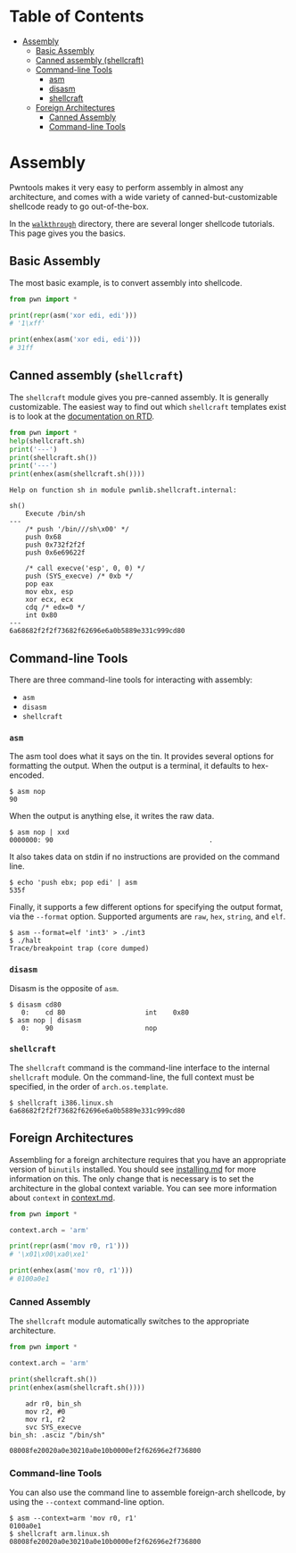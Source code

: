 Table of Contents
=================

  * [Assembly](#assembly)
    * [Basic Assembly](#basic-assembly)
    * [Canned assembly (shellcraft)](#canned-assembly-shellcraft)
    * [Command-line Tools](#command-line-tools)
      * [asm ](#asm)
      * [disasm ](#disasm)
      * [shellcraft ](#shellcraft)
    * [Foreign Architectures](#foreign-architectures)
      * [Canned Assembly](#canned-assembly)
      * [Command-line Tools](#command-line-tools-1)

# Assembly

Pwntools makes it very easy to perform assembly in almost any architecture, and comes with a wide variety of canned-but-customizable shellcode ready to go out-of-the-box.

In the [`walkthrough`](walkthrough) directory, there are several longer shellcode tutorials.  This page gives you the basics.

## Basic Assembly

The most basic example, is to convert assembly into shellcode.

```py
from pwn import *

print(repr(asm('xor edi, edi')))
# '1\xff'

print(enhex(asm('xor edi, edi')))
# 31ff
```

## Canned assembly (`shellcraft`)

The `shellcraft` module gives you pre-canned assembly.  It is generally customizable.  The easiest way to find out which `shellcraft` templates exist is to look at the [documentation on RTD](https://pwntools.readthedocs.org/en/latest/shellcraft.html).

```py
from pwn import *
help(shellcraft.sh)
print('---')
print(shellcraft.sh())
print('---')
print(enhex(asm(shellcraft.sh())))
```
```
Help on function sh in module pwnlib.shellcraft.internal:

sh()
    Execute /bin/sh
---
    /* push '/bin///sh\x00' */
    push 0x68
    push 0x732f2f2f
    push 0x6e69622f

    /* call execve('esp', 0, 0) */
    push (SYS_execve) /* 0xb */
    pop eax
    mov ebx, esp
    xor ecx, ecx
    cdq /* edx=0 */
    int 0x80
---
6a68682f2f2f73682f62696e6a0b5889e331c999cd80
```

## Command-line Tools

There are three command-line tools for interacting with assembly:

- `asm`
- `disasm`
- `shellcraft`

### `asm`

The asm tool does what it says on the tin.  It provides several options for formatting the output.  When the output is a terminal, it defaults to hex-encoded.

```
$ asm nop
90
```

When the output is anything else, it writes the raw data.

```
$ asm nop | xxd
0000000: 90                                       .
```

It also takes data on stdin if no instructions are provided on the command line.

```
$ echo 'push ebx; pop edi' | asm
535f
```

Finally, it supports a few different options for specifying the output format, via the `--format` option.  Supported arguments are `raw`, `hex`, `string`, and `elf`.

```
$ asm --format=elf 'int3' > ./int3
$ ./halt
Trace/breakpoint trap (core dumped)
```

### `disasm`

Disasm is the opposite of `asm`.

```
$ disasm cd80
   0:    cd 80                    int    0x80
$ asm nop | disasm
   0:    90                       nop
```

### `shellcraft`

The `shellcraft` command is the command-line interface to the internal `shellcraft` module.  On the command-line, the full context must be specified, in the order of `arch.os.template`.

```
$ shellcraft i386.linux.sh
6a68682f2f2f73682f62696e6a0b5889e331c999cd80
```

## Foreign Architectures

Assembling for a foreign architecture requires that you have an appropriate version of `binutils` installed.  You should see [installing.md](installing.md) for more information on this.  The only change that is necessary is to set the architecture in the global context variable.  You can see more information about `context` in [context.md](context.md).

```py
from pwn import *

context.arch = 'arm'

print(repr(asm('mov r0, r1')))
# '\x01\x00\xa0\xe1'

print(enhex(asm('mov r0, r1')))
# 0100a0e1
```

### Canned Assembly

The `shellcraft` module automatically switches to the appropriate architecture.

```py
from pwn import *

context.arch = 'arm'

print(shellcraft.sh())
print(enhex(asm(shellcraft.sh())))
```
```
    adr r0, bin_sh
    mov r2, #0
    mov r1, r2
    svc SYS_execve
bin_sh: .asciz "/bin/sh"

08008fe20020a0e30210a0e10b0000ef2f62696e2f736800
```

### Command-line Tools

You can also use the command line to assemble foreign-arch shellcode, by using the `--context` command-line option.

```
$ asm --context=arm 'mov r0, r1'
0100a0e1
$ shellcraft arm.linux.sh
08008fe20020a0e30210a0e10b0000ef2f62696e2f736800
```
